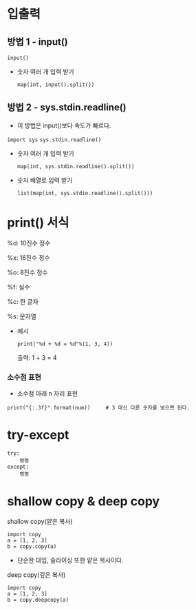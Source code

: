 # 입출력

## 방법 1 - input()

`input()`

- 숫자 여러 개 입력 받기

  `map(int, input().split())`

## 방법 2 - sys.stdin.readline()

- 이 방법은 input()보다 속도가 빠르다.

`import sys`
`sys.stdin.readline()`

- 숫자 여러 개 입력 받기

  `map(int, sys.stdin.readline().split())`

- 숫자 배열로 입력 받기

  `list(map(int, sys.stdin.readline().split()))`

# print() 서식

%d: 10진수 정수

%x: 16진수 정수

%o: 8진수 정수

%f: 실수

%c: 한 글자

%s: 문자열

- 예시

  `print("%d + %d = %d"%(1, 3, 4))`

  출력: 1 + 3 = 4

### 소수점 표현

- 소수점 아래 n 자리 표현

```
print("{:.3f}".format(num))		# 3 대신 다른 숫자를 넣으면 된다.
```

# try-except

```
try:
	명령
except:
	명령
```

# shallow copy & deep copy

shallow copy(얕은 복사)

```
import copy
a = [1, 2, 3]
b = copy.copy(a)
```

- 단순한 대입, 슬라이싱 또한 얕은 복사이다.

deep copy(깊은 복사)

```
import copy
a = [1, 2, 3]
b = copy.deepcopy(a)
```

